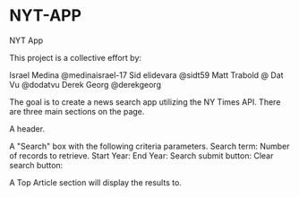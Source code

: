 # NYT-APP
NYT App

This project is a collective effort by:

Israel Medina @medinaisrael-17
Sid elidevara @sidt59
Matt Trabold @
Dat Vu @dodatvu
Derek Georg @derekgeorg

The goal is to create a news search app utilizing the NY Times API. There are three main sections on the page. 

A header.

A "Search" box with the following criteria parameters.
    Search term:
    Number of records to retrieve.
    Start Year:
    End Year: 
    Search submit button:
    Clear search button:


A Top Article section will display the results to.